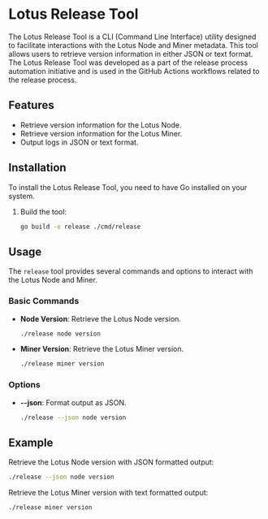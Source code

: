 # Lotus Release Tool

The Lotus Release Tool is a CLI (Command Line Interface) utility designed to facilitate interactions with the Lotus Node and Miner metadata. This tool allows users to retrieve version information in either JSON or text format. The Lotus Release Tool was developed as a part of the release process automation initiative and is used in the GitHub Actions workflows related to the release process.

## Features

- Retrieve version information for the Lotus Node.
- Retrieve version information for the Lotus Miner.
- Output logs in JSON or text format.

## Installation

To install the Lotus Release Tool, you need to have Go installed on your system.

1. Build the tool:
    ```sh
    go build -o release ./cmd/release
    ```

## Usage

The `release` tool provides several commands and options to interact with the Lotus Node and Miner.

### Basic Commands

- **Node Version**: Retrieve the Lotus Node version.
    ```sh
    ./release node version
    ```

- **Miner Version**: Retrieve the Lotus Miner version.
    ```sh
    ./release miner version
    ```

### Options

- **--json**: Format output as JSON.
    ```sh
    ./release --json node version
    ```

## Example

Retrieve the Lotus Node version with JSON formatted output:
```sh
./release --json node version
```

Retrieve the Lotus Miner version with text formatted output:
```sh
./release miner version
```

